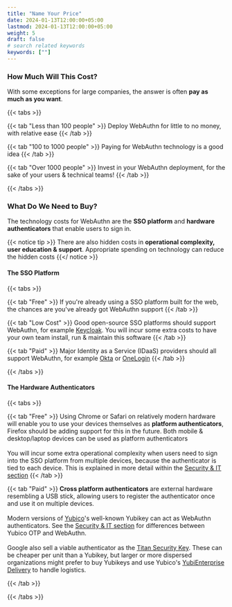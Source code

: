 ```yaml
---
title: "Name Your Price"
date: 2024-01-13T12:00:00+05:00
lastmod: 2024-01-13T12:00:00+05:00
weight: 5
draft: false
# search related keywords
keywords: [""]
---
```


### How Much Will This Cost?

With some exceptions for large companies, the answer is often **pay as much as you want**.

{{< tabs >}}

  {{< tab "Less than 100 people" >}}
  Deploy WebAuthn for little to no money, with relative ease
  {{< /tab >}}

  {{< tab "100 to 1000 people" >}}
  Paying for WebAuthn technology is a good idea
  {{< /tab >}}

  {{< tab "Over 1000 people" >}}
  Invest in your WebAuthn deployment, for the sake of your users & technical teams!
  {{< /tab >}}
  
{{< /tabs >}}

### What Do We Need to Buy?

The technology costs for WebAuthn are the **SSO platform** and **hardware authenticators** that enable users to sign in.

{{< notice tip >}}
There are also hidden costs in **operational complexity, user education & support**. Appropriate spending on technology can reduce the hidden costs
{{</ notice >}}

#### The SSO Platform

{{< tabs >}}

  {{< tab "Free" >}}
  If you're already using a SSO platform built for the web, the chances are you've already got WebAuthn support
  {{< /tab >}}  

  {{< tab "Low Cost" >}}
  Good open-source SSO platforms should support WebAuthn, for example <a href=https://www.keycloak.org/>Keycloak</a>. You will incur some extra costs to have your own team install, run & maintain this software
  {{< /tab >}}

  {{< tab "Paid" >}}
  Major Identity as a Service (IDaaS) providers should all support WebAuthn, for example <a href=https://www.okta.com/>Okta</a> or <a href=https://www.onelogin.com/>OneLogin</a>
  {{< /tab >}}
  
{{< /tabs >}}


#### The Hardware Authenticators

{{< tabs >}}

  {{< tab "Free" >}}
  Using Chrome or Safari on relatively modern hardware will enable you to use your devices themselves as <b>platform authenticators</b>, Firefox should be adding support for this in the future. Both mobile & desktop/laptop devices can be used as platform authenticators 
  <br><br>
  You will incur some extra operational complexity when users need to sign into the SSO platform from multiple devices, because the authenticator is tied to each device. This is explained in more detail within the <a href=/security-it>Security & IT section</a>
  {{< /tab >}}  

  {{< tab "Paid" >}}
  <b>Cross platform authenticators</b> are external hardware resembling a USB stick, allowing users to register the authenticator once and use it on multiple devices.
  <br><br>
  Modern versions of <a href=https://www.yubico.com/>Yubico</a>'s well-known Yubikey can act as WebAuthn authenticators. See the <a href=/security-it>Security & IT section</a> for differences between Yubico OTP and WebAuthn.
  <br><br>
  Google also sell a viable authenticator as the <a href=https://cloud.google.com/titan-security-key>Titan Security Key</a>. These can be cheaper per unit than a Yubikey, but larger or more dispersed organizations might prefer to buy Yubikeys and use Yubico's <a href=https://www.yubico.com/products/yubienterprise-delivery/>YubiEnterprise Delivery</a> to handle logistics.

  {{< /tab >}}
  
{{< /tabs >}}
